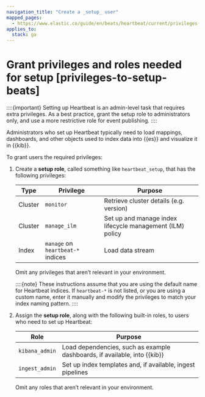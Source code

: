 ```yaml
---
navigation_title: "Create a _setup_ user"
mapped_pages:
  - https://www.elastic.co/guide/en/beats/heartbeat/current/privileges-to-setup-beats.html
applies_to:
  stack: ga
---
```


# Grant privileges and roles needed for setup [privileges-to-setup-beats]


::::{important}
Setting up Heartbeat is an admin-level task that requires extra privileges. As a best practice, grant the setup role to administrators only, and use a more restrictive role for event publishing.
::::


Administrators who set up Heartbeat typically need to load mappings, dashboards, and other objects used to index data into {{es}} and visualize it in {{kib}}.

To grant users the required privileges:

1. Create a **setup role**, called something like `heartbeat_setup`, that has the following privileges:

    | Type | Privilege | Purpose |
    | --- | --- | --- |
    | Cluster | `monitor` | Retrieve cluster details (e.g. version) |
    | Cluster | `manage_ilm` | Set up and manage index lifecycle management (ILM) policy |
    | Index | `manage` on `heartbeat-*` indices | Load data stream |

    Omit any privileges that aren’t relevant in your environment.

    ::::{note}
    These instructions assume that you are using the default name for Heartbeat indices. If `heartbeat-*` is not listed, or you are using a custom name, enter it manually and modify the privileges to match your index naming pattern.
    ::::

2. Assign the **setup role**, along with the following built-in roles, to users who need to set up Heartbeat:

    | Role | Purpose |
    | --- | --- |
    | `kibana_admin` | Load dependencies, such as example dashboards, if available, into {{kib}} |
    | `ingest_admin` | Set up index templates and, if available, ingest pipelines |

    Omit any roles that aren’t relevant in your environment.


